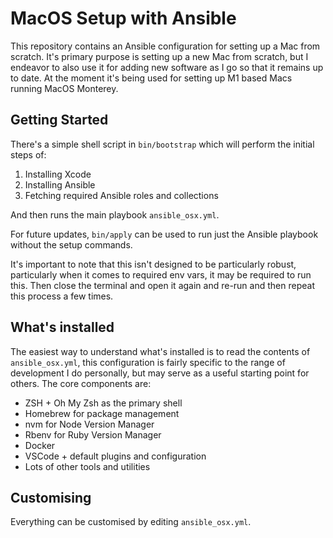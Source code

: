 # MacOS Setup with Ansible

This repository contains an Ansible configuration for setting up a Mac from scratch. It's primary purpose is setting up a new Mac from scratch, but I endeavor to also use it for adding new software as I go so that it remains up to date. At the moment it's being used for setting up M1 based Macs running MacOS Monterey.

## Getting Started

There's a simple shell script in `bin/bootstrap` which will perform the initial steps of:

1. Installing Xcode
2. Installing Ansible
3. Fetching required Ansible roles and collections

And then runs the main playbook `ansible_osx.yml`.

For future updates, `bin/apply` can be used to run just the Ansible playbook without the setup commands.

It's important to note that this isn't designed to be particularly robust, particularly when it comes to required env vars, it may be required to run this. Then close the terminal and open it again and re-run and then repeat this process a few times.

## What's installed

The easiest way to understand what's installed is to read the contents of `ansible_osx.yml`, this configuration is fairly specific to the range of development I do personally, but may serve as a useful starting point for others. The core components are:

- ZSH + Oh My Zsh as the primary shell
- Homebrew for package management
- nvm for Node Version Manager
- Rbenv for Ruby Version Manager
- Docker
- VSCode + default plugins and configuration
- Lots of other tools and utilities

## Customising

Everything can be customised by editing `ansible_osx.yml`.

